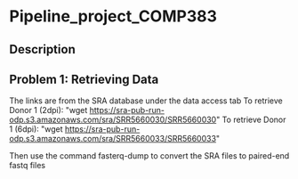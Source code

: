 # Pipeline_project_COMP383

## Description

## Problem 1: Retrieving Data

The links are from the SRA database under the data access tab
To retrieve Donor 1 (2dpi): "wget https://sra-pub-run-odp.s3.amazonaws.com/sra/SRR5660030/SRR5660030"
To retrieve Donor 1 (6dpi): "wget https://sra-pub-run-odp.s3.amazonaws.com/sra/SRR5660033/SRR5660033"

Then use the command fasterq-dump to convert the SRA files to paired-end fastq files
